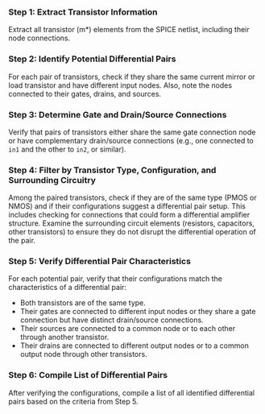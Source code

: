 
### Step 1: Extract Transistor Information
Extract all transistor (m*) elements from the SPICE netlist, including their node connections.

### Step 2: Identify Potential Differential Pairs
For each pair of transistors, check if they share the same current mirror or load transistor and have different input nodes. Also, note the nodes connected to their gates, drains, and sources.

### Step 3: Determine Gate and Drain/Source Connections
Verify that pairs of transistors either share the same gate connection node or have complementary drain/source connections (e.g., one connected to `in1` and the other to `in2`, or similar).

### Step 4: Filter by Transistor Type, Configuration, and Surrounding Circuitry
Among the paired transistors, check if they are of the same type (PMOS or NMOS) and if their configurations suggest a differential pair setup. This includes checking for connections that could form a differential amplifier structure. Examine the surrounding circuit elements (resistors, capacitors, other transistors) to ensure they do not disrupt the differential operation of the pair.

### Step 5: Verify Differential Pair Characteristics
For each potential pair, verify that their configurations match the characteristics of a differential pair:
- Both transistors are of the same type.
- Their gates are connected to different input nodes or they share a gate connection but have distinct drain/source connections.
- Their sources are connected to a common node or to each other through another transistor.
- Their drains are connected to different output nodes or to a common output node through other transistors.

### Step 6: Compile List of Differential Pairs
After verifying the configurations, compile a list of all identified differential pairs based on the criteria from Step 5.
